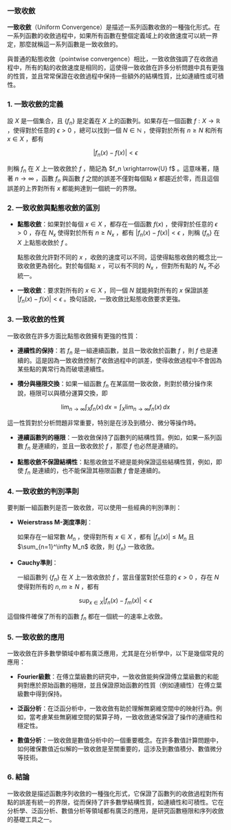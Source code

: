 ### 一致收斂

**一致收斂**（Uniform Convergence）是描述一系列函數收斂的一種強化形式。在一系列函數的收斂過程中，如果所有函數在整個定義域上的收斂速度可以統一界定，那麼就稱這一系列函數是一致收斂的。

與普通的點態收斂（pointwise convergence）相比，一致收斂強調了在收斂過程中，所有的點的收斂速度是相同的，這使得一致收斂在許多分析問題中具有更強的性質，並且常常保證在收斂過程中保持一些額外的結構性質，比如連續性或可積性。

### 1. 一致收斂的定義

設  $`X`$  是一個集合，且  $`\{ f_n \}`$  是定義在  $`X`$  上的函數列。如果存在一個函數  $`f: X \to \mathbb{R}`$ ，使得對於任意的  $`\epsilon > 0`$ ，總可以找到一個  $`N \in \mathbb{N}`$ ，使得對於所有  $`n \geq N`$  和所有  $`x \in X`$ ，都有


```math
|f_n(x) - f(x)| < \epsilon
```


則稱  $`f_n`$  在  $`X`$  上一致收斂於  $`f`$ ，簡記為  $`f_n \xrightarrow{U} f`$ 。這意味著，隨著  $`n \to \infty`$ ，函數  $`f_n`$  與函數  $`f`$  之間的誤差不僅對每個點  $`x`$  都趨近於零，而且這個誤差的上界對所有  $`x`$  都能夠達到一個統一的界限。

### 2. 一致收斂與點態收斂的區別

- **點態收斂**：如果對於每個  $`x \in X`$ ，都存在一個函數  $`f(x)`$ ，使得對於任意的  $`\epsilon > 0`$ ，存在  $`N_x`$  使得對於所有  $`n \geq N_x`$ ，都有  $`|f_n(x) - f(x)| < \epsilon`$ ，則稱  $`\{ f_n \}`$  在  $`X`$  上點態收斂於  $`f`$ 。
  
  點態收斂允許對不同的  $`x`$  ，收斂的速度可以不同，這使得點態收斂的概念比一致收斂更為弱化。對於每個點  $`x`$ ，可以有不同的  $`N_x`$ ，但對所有點的  $`N_x`$  不必統一。

- **一致收斂**：要求對所有的  $`x \in X`$ ，同一個  $`N`$  就能夠對所有的  $`x`$  保證誤差  $`|f_n(x) - f(x)| < \epsilon`$ 。換句話說，一致收斂比點態收斂要求更強。

### 3. 一致收斂的性質

一致收斂在許多方面比點態收斂擁有更強的性質：

- **連續性的保持**：若  $`f_n`$  是一組連續函數，並且一致收斂於函數  $`f`$ ，則  $`f`$  也是連續的。這是因為一致收斂控制了收斂過程中的誤差，使得收斂過程中不會因為某些點的異常行為而破壞連續性。
  
- **積分與極限交換**：如果一組函數  $`f_n`$  在某區間一致收斂，則對於積分操作來說，極限可以與積分運算交換，即
  
```math
\lim_{n \to \infty} \int_X f_n(x) \, dx = \int_X \lim_{n \to \infty} f_n(x) \, dx
```

  這一性質對於分析問題非常重要，特別是在涉及到積分、微分等操作時。

- **連續函數列的極限**：一致收斂保持了函數列的結構性質。例如，如果一系列函數  $`f_n`$  是連續的，並且一致收斂於  $`f`$ ，那麼  $`f`$  也必然是連續的。

- **點態收斂不保證結構性**：點態收斂並不總是能夠保證這些結構性質，例如，即使  $`f_n`$  是連續的，也不能保證其極限函數  $`f`$  會是連續的。

### 4. 一致收斂的判別準則

要判斷一組函數列是否一致收斂，可以使用一些經典的判別準則：

- **Weierstrass M-測度準則**：
  
  如果存在一組常數  $`M_n`$ ，使得對所有  $`x \in X`$ ，都有  $`|f_n(x)| \leq M_n`$  且  $`\sum_{n=1}^\infty M_n`$  收斂，則  $`\{ f_n \}`$  一致收斂。

- **Cauchy準則**：
  
  一組函數列  $`\{ f_n \}`$  在  $`X`$  上一致收斂於  $`f`$ ，當且僅當對於任意的  $`\epsilon > 0`$ ，存在  $`N`$  使得對所有的  $`n, m \geq N`$ ，都有
  
```math
\sup_{x \in X} |f_n(x) - f_m(x)| < \epsilon
```

  這個條件確保了所有的函數  $`f_n`$  都在一個統一的速率上收斂。

### 5. 一致收斂的應用

一致收斂在許多數學領域中都有廣泛應用，尤其是在分析學中，以下是幾個常見的應用：

- **Fourier級數**：在傅立葉級數的研究中，一致收斂能夠保證傅立葉級數的和能夠對應於原始函數的極限，並且保證原始函數的性質（例如連續性）在傅立葉級數中得到保持。
  
- **泛函分析**：在泛函分析中，一致收斂有助於理解無窮維空間中的映射行為。例如，當考慮某些無窮維空間的緊算子時，一致收斂通常保證了操作的連續性和穩定性。

- **數值分析**：一致收斂是數值分析中的一個重要概念。在許多數值計算問題中，如何確保數值近似解的一致收斂是至關重要的，這涉及到數值積分、數值微分等技術。

### 6. 結論

一致收斂是描述函數序列收斂的一種強化形式，它保證了函數列的收斂過程對所有點的誤差有統一的界限，從而保持了許多數學結構性質，如連續性和可積性。它在分析學、泛函分析、數值分析等領域都有廣泛的應用，是研究函數極限和序列收斂的基礎工具之一。